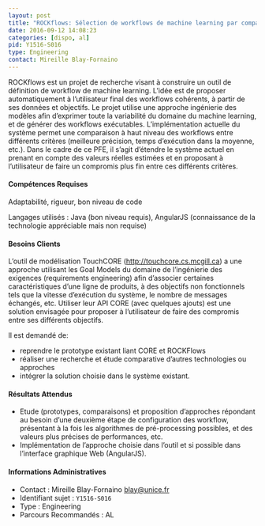 ```yaml
---
layout: post
title: "ROCKflows: Sélection de workflows de machine learning par comparaison"
date: 2016-09-12 14:08:23
categories: [dispo, al]
pid: Y1516-S016
type: Engineering
contact: Mireille Blay-Fornaino
---
```

       
ROCKflows est un projet de recherche visant à construire un outil de définition de workflow de machine learning. L’idée est de proposer automatiquement à l’utilisateur final des workflows cohérents, à partir de ses données et objectifs. Le projet utilise une approche ingénierie des modèles afin d’exprimer toute la variabilité du domaine du machine learning, et de générer des workflows exécutables. L’implémentation actuelle du système permet une comparaison à haut niveau des workflows entre différents critères (meilleure précision, temps d’exécution dans la moyenne, etc.). Dans le cadre de ce PFE, il s’agit d’étendre le système actuel en prenant en compte des valeurs réelles estimées et en proposant à l’utilisateur de faire un compromis plus fin entre ces différents critères.

#### Compétences Requises
Adaptabilité, rigueur, bon niveau de code

Langages utilisés :
Java (bon niveau requis), AngularJS (connaissance de la technologie appréciable mais non requise)


#### Besoins Clients
L’outil de modélisation TouchCORE (http://touchcore.cs.mcgill.ca) a une approche utilisant les Goal Models du domaine de l’ingénierie des exigences (requirements engineering) afin d’associer certaines caractéristiques d’une ligne de produits, à des objectifs non fonctionnels tels que la vitesse d’exécution du système, le nombre de messages échangés, etc. Utiliser leur API CORE (avec quelques ajouts) est une solution envisagée pour proposer à l’utilisateur de faire des compromis entre ses différents objectifs.

Il est demandé de:
- reprendre le prototype existant liant CORE et ROCKFlows
- réaliser une recherche et étude comparative d’autres technologies ou approches
- intégrer la solution choisie dans le système existant.

#### Résultats Attendus
- Etude (prototypes, comparaisons) et proposition d’approches répondant au besoin d’une deuxième étape de configuration des workflow, présentant à la fois les algorithmes de pré-processing possibles, et des valeurs plus précises de performances, etc.
- Implémentation de l’approche choisie dans l’outil et si possible dans l’interface graphique Web (AngularJS).
     

#### Informations Administratives
  * Contact : Mireille Blay-Fornaino <blay@unice.fr>
  * Identifiant sujet : `Y1516-S016`
  * Type : Engineering
  * Parcours Recommandés : AL
     